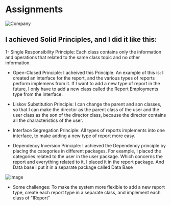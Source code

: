 # Assignments

![Company](https://github.com/yazeedk/Assignments/assets/36983323/4f5b899f-2a56-4d41-9f1e-a03e5dfe2b25)



I achieved Solid Principles, and I did it like this:
-
1- Single Responsibility Principle:
Each class contains only the information and operations that related to the same class topic and no other information.

- Open-Closed Principle:
 I acheived this Principle. 
An example of this is: 
I created an interface for the report, and the various types of reports perform implemens from it. 
If I want to add a new type of report in the future, I only have to add a new class called the Report Employments type from the interface.

- Liskov Substitution Principle: 
I can change the parent and son classes, so that I can make the director as the parent class of the user and the user class as the son of the director class, 
because the director contains all the characteristics of the user.



- Interface Segregation Principle: 
All types of reports implements into one interface, to make adding a new type of report more easy.


- Dependency Inversion Principle: 
I achieved the Dependency  principle  by placing the categories in different packages. 
For example, I placed the categories related to the user in the user package.
Which concerns the report and everything related to it, I placed it in the report package.
And Data base i put it in a separate package called Data Base

![image](https://github.com/yazeedk/Assignments/assets/36983323/a4602463-eb07-4216-9835-d007f352b5d3)

 



- Some challenges:
To make the system more flexible to add a new report type, create each report type in a separate class, and implement each class of "IReport"
